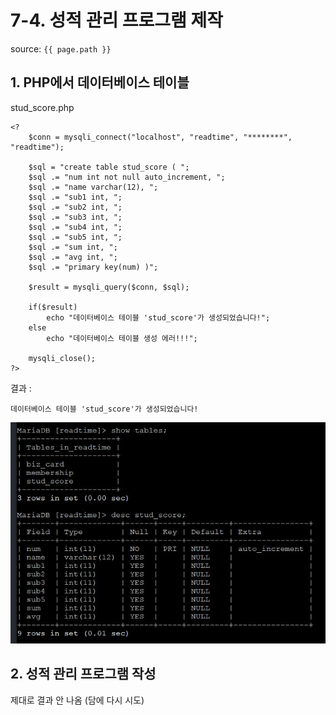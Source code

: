 # 7-4. 성적 관리 프로그램 제작

source: `{{ page.path }}`

## 1. PHP에서 데이터베이스 테이블

stud_score.php
```
<?
	$conn = mysqli_connect("localhost", "readtime", "********", "readtime");

	$sql = "create table stud_score ( ";
	$sql .= "num int not null auto_increment, ";
	$sql .= "name varchar(12), ";
	$sql .= "sub1 int, ";
	$sql .= "sub2 int, ";
	$sql .= "sub3 int, ";
	$sql .= "sub4 int, ";
	$sql .= "sub5 int, ";
	$sql .= "sum int, ";
	$sql .= "avg int, ";
	$sql .= "primary key(num) )";

	$result = mysqli_query($conn, $sql);

	if($result)
		echo "데이터베이스 테이블 'stud_score'가 생성되었습니다!";
	else
		echo "데이터베이스 테이블 생성 에러!!!";

	mysqli_close();
?>
```

결과 :
```
데이터베이스 테이블 'stud_score'가 생성되었습니다!
```

![phpinfo](../../images/result/07-17.jpg)

## 2. 성적 관리 프로그램 작성

제대로 결과 안 나옴  (담에 다시 시도)

